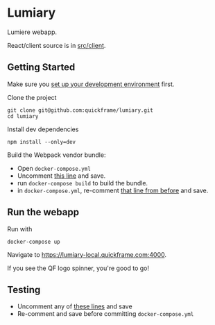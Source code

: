 # Lumiary

Lumiere webapp. 

React/client source is in [src/client](src/client).

## Getting Started

Make sure you [set up your development environment](https://app.tettra.co/teams/quickframe/pages/setting-up-your-development-environment) first. 

Clone the project
```
git clone git@github.com:quickframe/lumiary.git
cd lumiary
```

Install dev dependencies 
```
npm install --only=dev
```

Build the Webpack vendor bundle:

* Open `docker-compose.yml`
* Uncomment [this line](docker-compose.yml#L9) and save.
* run `docker-compose build` to build the bundle.  
* in `docker-compose.yml`, re-comment [that line from before](docker-compose.yml#L9) and save. 

## Run the webapp

Run with

```
docker-compose up
```

Navigate to https://lumiary-local.quickframe.com:4000.

If you see the QF logo spinner, you're good to go!

## Testing

* Uncomment any of [these lines](docker-compose.yml#L12-L16) and save
* Re-comment and save before committing `docker-compose.yml`









